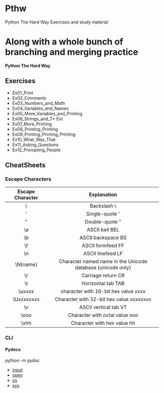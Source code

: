 # Pthw

Python The Hard Way Exercises  and study material

Along with a whole bunch of branching and merging practice
=======
**Python The Hard Way**

## Exercises

* Ex01_Print
* Ex02_Comments
* Ex03_Numbers_and_Math
* Ex04_Variables_and_Names
* Ex05_More_Variables_and_Printing
* Ex06_Strings_and_T* Ext
* Ex07_More_Printing
* Ex08_Printing_Printing
* Ex09_Printing_Printing_Printing
* Ex10_What_Was_That
* Ex11_Asking_Questions
* Ex12_Prompting_People


## CheatSheets

### Escape Characters

| Escape Character | Explanation |
|:------------------:|:-------------:|
| \\ | Backslash \
|\' | Single-quote '
| \" | Double-quote "
| \a | ASCII bell BEL
| \b | ASCII backspace BS
| \f | ASCII formfeed FF
| \n | ASCII linefeed LF
| \N{name} | Character named name in the Unicode database (unicode only)
| \r | Carriage return CR
| \t | Horizontal tab TAB
| \uxxxx | character with 16-bit hex value xxxx
| \Uxxxxxxxx | Character with 32-bit hex value xxxxxxxx
| \v | ASCII vertical tab VT
| \ooo | Character with octal value ooo
| \xhh | Character with hex value hh

### CLI

#### Pydocs

python -m pydoc
* [input](../Refs/Pydoc_input.md)
* [open](../Refs/Pydoc_open.md)
* [os](../Refs/Pydoc_os.md)
* [sys](../Refs/Pydocs_sys.md)
